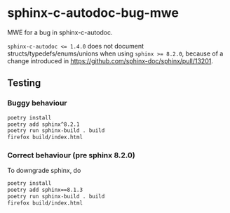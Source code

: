 # sphinx-c-autodoc-bug-mwe

MWE for a bug in sphinx-c-autodoc.

`sphinx-c-autodoc <= 1.4.0` does not document structs/typedefs/enums/unions when using `sphinx >= 8.2.0`, because of a
change introduced in https://github.com/sphinx-doc/sphinx/pull/13201.

## Testing

### Buggy behaviour
```bash
poetry install
poetry add sphinx^8.2.1
poetry run sphinx-build . build
firefox build/index.html
```

### Correct behaviour (pre sphinx 8.2.0)
To downgrade sphinx, do
```bash
poetry install
poetry add sphinx==8.1.3
poetry run sphinx-build . build
firefox build/index.html
```
